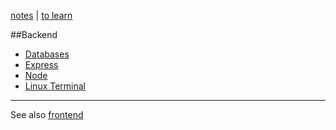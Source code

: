 [notes](notes.md) | [to learn](toLearn.md)

##Backend

* [Databases](databases.md)
* [Express](javascript/express.md)
* [Node](javascript/node.md)
* [Linux Terminal](linuxTerminal.md)

---

See also [frontend](frontend.md)
